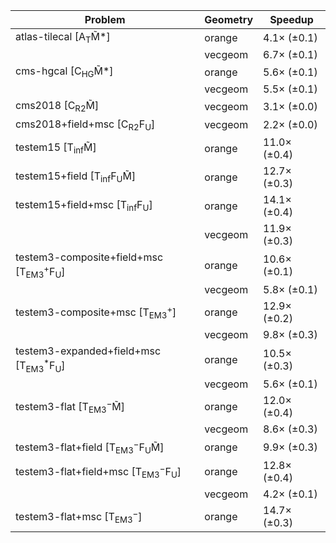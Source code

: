 | Problem                                                        | Geometry |      Speedup |
| -------------------------------------------------------------- | -------- | ------------ |
| atlas-tilecal [A$_\mathrm{T}$M̃*]                              | orange   |  4.1× (±0.1) |
|                                                                | vecgeom  |  6.7× (±0.1) |
| cms-hgcal [C$_\mathrm{HG}$M̃*]                                 | orange   |  5.6× (±0.1) |
|                                                                | vecgeom  |  5.5× (±0.1) |
| cms2018 [C$_\mathrm{R2}$M̃]                                    | vecgeom  |  3.1× (±0.0) |
| cms2018+field+msc [C$_\mathrm{R2}$F$_\mathrm{U}$]              | vecgeom  |  2.2× (±0.0) |
| testem15 [T$_\mathrm{inf}$M̃]                                  | orange   | 11.0× (±0.4) |
| testem15+field [T$_\mathrm{inf}$F$_\mathrm{U}$M̃]              | orange   | 12.7× (±0.3) |
| testem15+field+msc [T$_\mathrm{inf}$F$_\mathrm{U}$]            | orange   | 14.1× (±0.4) |
|                                                                | vecgeom  | 11.9× (±0.3) |
| testem3-composite+field+msc [T$_\mathrm{EM3}^+$F$_\mathrm{U}$] | orange   | 10.6× (±0.1) |
|                                                                | vecgeom  |  5.8× (±0.1) |
| testem3-composite+msc [T$_\mathrm{EM3}^+$]                     | orange   | 12.9× (±0.2) |
|                                                                | vecgeom  |  9.8× (±0.3) |
| testem3-expanded+field+msc [T$_\mathrm{EM3}^*$F$_\mathrm{U}$]  | orange   | 10.5× (±0.3) |
|                                                                | vecgeom  |  5.6× (±0.1) |
| testem3-flat [T$_\mathrm{EM3}^-$M̃]                            | orange   | 12.0× (±0.4) |
|                                                                | vecgeom  |  8.6× (±0.3) |
| testem3-flat+field [T$_\mathrm{EM3}^-$F$_\mathrm{U}$M̃]        | orange   |  9.9× (±0.3) |
| testem3-flat+field+msc [T$_\mathrm{EM3}^-$F$_\mathrm{U}$]      | orange   | 12.8× (±0.4) |
|                                                                | vecgeom  |  4.2× (±0.1) |
| testem3-flat+msc [T$_\mathrm{EM3}^-$]                          | orange   | 14.7× (±0.3) |
